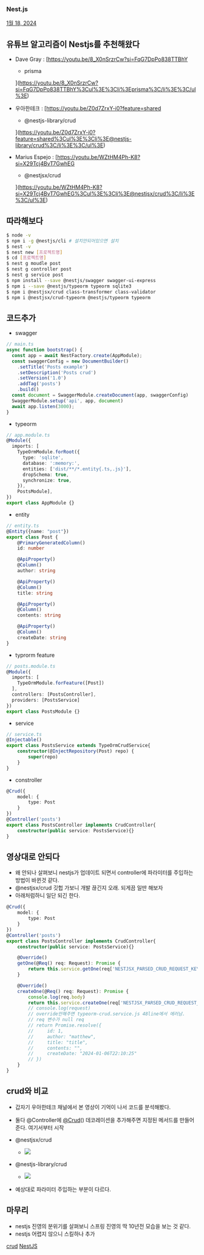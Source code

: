 ### Nest.js

[1월 18, 2024](https://ohhoonim.blogspot.com/2024/01/nestjs.html "permanent link")

## 유튜브 알고리즘이 Nestjs를 추천해왔다

- Dave Gray : [https://youtu.be/8_X0nSrzrCw?si=FqG7DpPo838TTBhY
    
    - prisma
    
    ](https://youtu.be/8_X0nSrzrCw?si=FqG7DpPo838TTBhY%3Cul%3E%3Cli%3Eprisma%3C/li%3E%3C/ul%3E)
- 우아한테크 : [https://youtu.be/Z0d7ZrxY-i0?feature=shared
    
    - @nestjs-library/crud
    
    ](https://youtu.be/Z0d7ZrxY-i0?feature=shared%3Cul%3E%3Cli%3E@nestjs-library/crud%3C/li%3E%3C/ul%3E)
- Marius Espejo : [https://youtu.be/WZtHM4Ph-K8?si=X29Tcj4BvT7GwhEG
    
    - @nestjsx/crud
    
    ](https://youtu.be/WZtHM4Ph-K8?si=X29Tcj4BvT7GwhEG%3Cul%3E%3Cli%3E@nestjsx/crud%3C/li%3E%3C/ul%3E)

## 따라해보다

```sh
$ node -v
$ npm i -g @nestjs/cli # 설치안되어있으면 설치
$ nest -v
$ nest new [프로젝트명]
$ cd [프로젝트명]
$ nest g moudle post
$ nest g controller post
$ nest g service post
$ npm install --save @nestjs/swagger swagger-ui-express
$ npm i --save @nestjs/typeorm typeorm sqlite3
$ npm i @nestjsx/crud class-transformer class-validator
$ npm i @nestjsx/crud-typeorm @nestjs/typeorm typeorm 
```

## 코드추가

- swagger

```ts
// main.ts
async function bootstrap() {
  const app = await NestFactory.create(AppModule);
  const swaggerConfig = new DocumentBuilder()
    .setTitle('Posts example')
    .setDescription('Posts crud')
    .setVersion('1.0')
    .addTag('posts')
    .build()
  const document = SwaggerModule.createDocument(app, swaggerConfig)
  SwaggerModule.setup('api', app, document)
  await app.listen(3000);
}
```

- typeorm

```ts
// app.module.ts
@Module({
  imports: [
    TypeOrmModule.forRoot({
      type: 'sqlite', 
      database: ':memory:',
      entities: ['dist/**/*.entity{.ts,.js}'],
      dropSchema: true,
      synchronize: true,
    }),
    PostsModule],
})
export class AppModule {}
```

- entity

```ts
// entity.ts
@Entity({name: "post"})
export class Post {
    @PrimaryGeneratedColumn()
    id: number

    @ApiProperty()
    @Column()
    author: string

    @ApiProperty()
    @Column()
    title: string

    @ApiProperty()
    @Column()
    contents: string

    @ApiProperty()
    @Column()
    createDate: string
}
```

- typrorm feature

```ts
// posts.module.ts
@Module({
  imports: [
    TypeOrmModule.forFeature([Post])
  ],
  controllers: [PostsController],
  providers: [PostsService]
})
export class PostsModule {}
```

- service

```ts
// service.ts
@Injectable()
export class PostsService extends TypeOrmCrudService{
    constructor(@InjectRepository(Post) repo) {
        super(repo)
    }
}
```

- constroller

```ts
@Crud({
    model: {
        type: Post
    }
})
@Controller('posts')
export class PostsController implements CrudController{
    constructor(public service: PostsService){}
}
```

## 영상대로 안되다

- 왜 안되나 살펴보니 nestjs가 업데이트 되면서 controller에 파라미터를 주입하는 방법이 바뀐것 같다.
- @nestjsx/crud 깃헙 가보니 개발 끊긴지 오래. 되게끔 일딴 해보자
- 아래처럼하니 일단 되긴 한다.

```ts
@Crud({
    model: {
        type: Post
    }
})
@Controller('posts')
export class PostsController implements CrudController{
    constructor(public service: PostsService){}

    @Override()
    getOne(@Req() req: Request): Promise {
        return this.service.getOne(req['NESTJSX_PARSED_CRUD_REQUEST_KEY'])
    }

    @Override()
    createOne(@Req() req: Request): Promise {
        console.log(req.body)
        return this.service.createOne(req['NESTJSX_PARSED_CRUD_REQUEST_KEY'], req.body)
        // console.log(request)
        // override안해주면 typeorm-crud.service.js 48line에서 에러남.
        // req 변수가 null req
        // return Promise.resolve({
        //     id: 1,
        //     author: "matthew",
        //     title: "title",
        //     contents: "",
        //     createDate: "2024-01-06T22:10:25"
        // })
    }
}
```

## crud와 비교

- 갑자기 우아한테크 채널에서 본 영상이 기억이 나서 코드를 분석해봤다.
    
- 둘다 @Controller에 [@Crud](https://github.com/Crud)() 데코레이션을 추가해주면 지정된 메서드를 만들어준다. 여기서부터 시작
    
- @nestjsx/crud
    
    - ![](https://blogger.googleusercontent.com/img/b/R29vZ2xl/AVvXsEj9RZ49ZrnRZ3MAyECWcotDq_a3K47NYUuLrReHdcLAs2XMajylIfo5TkSa0Ni5wh_RhyeryWRur7Ob43grX_OZur0M56yP2M1sN4myxAiIpHhojU-BwtTLyOPfwhf6OL8TUFkUlkkM204uL6736eRj0BN673ZtI7jKglZi8rExcNEMSWoykGyENc7HaDs/s320/Pasted%20image%2020240107093023.png)
- @nestjs-library/crud
    - ![](https://blogger.googleusercontent.com/img/b/R29vZ2xl/AVvXsEipNfOIOsMovIoBp99lv63XDkGRLiVms1d_d4Sv7C0tpTVxvANExXZJKS0dmiTIaFMEF6DM4m_PJh3UK8gw_h9SQOfedO2pXSjsvG2YsDA9na8vQujddtjf0_B7ZVZkx9pup5vrd8vMluwXUgHscdiJH0EqbHtjFuwE00mkANpvaoxN0VMxf5tH7oTTPks/s320/Pasted%20image%2020240107093238.png)
- 예상대로 파라미터 주입하는 부분이 다르다.
    

## 마무리

- nestjs 진영의 분위기를 살펴보니 스프링 진영의 딱 10년전 모습을 보는 것 같다.
- nestjs 어렵지 않으니 스킬하나 추가

[crud](https://ohhoonim.blogspot.com/search/label/crud) [NestJS](https://ohhoonim.blogspot.com/search/label/NestJS)